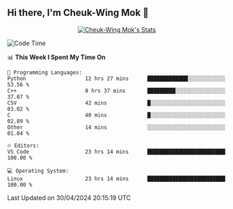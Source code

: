 ## Hi there, I'm Cheuk-Wing Mok 👋

<!--
**mozro0327/mozro0327** is a ✨ _special_ ✨ repository because its `README.md` (this file) appears on your GitHub profile.

Here are some ideas to get you started:

- 🔭 I’m currently working on ...
- 🌱 I’m currently learning ...
- 👯 I’m looking to collaborate on ...
- 🤔 I’m looking for help with ...
- 💬 Ask me about ...
- 📫 How to reach me: ...
- 😄 Pronouns: ...
- ⚡ Fun fact: ...
-->

<p align="center">
  <a href="https://github.com/mozro0327" class="rich-diff-level-one">
    <img src="https://github-readme-stats.vercel.app/api?username=mozro0327&title_color=333&text_color=777" alt="Cheuk-Wing Mok's Stats" >
    <!-- &hide=issues
    <img src="https://github-readme-stats.vercel.app/api?username=mozro0327&hide=issues&title_color=333&text_color=777" alt="Cheuk-Wing Mok's Stats" >
    -->
  </a>
</p>

<!--START_SECTION:waka-->
![Code Time](http://img.shields.io/badge/Code%20Time-2%2C552%20hrs%2020%20mins-blue)

📊 **This Week I Spent My Time On** 

```text
💬 Programming Languages: 
Python                   12 hrs 27 mins      █████████████░░░░░░░░░░░░   53.56 % 
C++                      8 hrs 37 mins       █████████░░░░░░░░░░░░░░░░   37.07 % 
CSV                      42 mins             █░░░░░░░░░░░░░░░░░░░░░░░░   03.02 % 
C                        40 mins             █░░░░░░░░░░░░░░░░░░░░░░░░   02.89 % 
Other                    14 mins             ░░░░░░░░░░░░░░░░░░░░░░░░░   01.04 % 

🔥 Editors: 
VS Code                  23 hrs 14 mins      █████████████████████████   100.00 % 

💻 Operating System: 
Linux                    23 hrs 14 mins      █████████████████████████   100.00 % 
```


 Last Updated on 30/04/2024 20:15:19 UTC
<!--END_SECTION:waka-->
